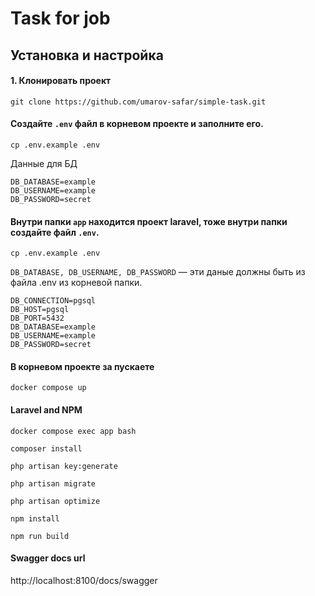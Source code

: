 
# Task for job

## Установка и настройка

####  1. Клонировать проект

`git clone https://github.com/umarov-safar/simple-task.git`

#### Создайте  `.env` файл в корневом проекте и заполните его.
`cp .env.example .env`

Данные для БД
```
DB_DATABASE=example
DB_USERNAME=example
DB_PASSWORD=secret
```

#### Внутри папки `app` находится проект laravel, тоже внутри папки создайте файл `.env`.
`cp .env.example .env`

`DB_DATABASE, DB_USERNAME, DB_PASSWORD` — эти даные должны быть из файла .env  из корневой папки.

```
DB_CONNECTION=pgsql
DB_HOST=pgsql 
DB_PORT=5432
DB_DATABASE=example
DB_USERNAME=example
DB_PASSWORD=secret
```
#### В корневом проекте за пускаете 

`docker compose up`

#### Laravel and NPM
`docker compose exec app bash`

`composer install`

`php artisan key:generate`

`php artisan migrate`

`php artisan optimize`

`npm install`

`npm run build`

#### Swagger docs url
http://localhost:8100/docs/swagger